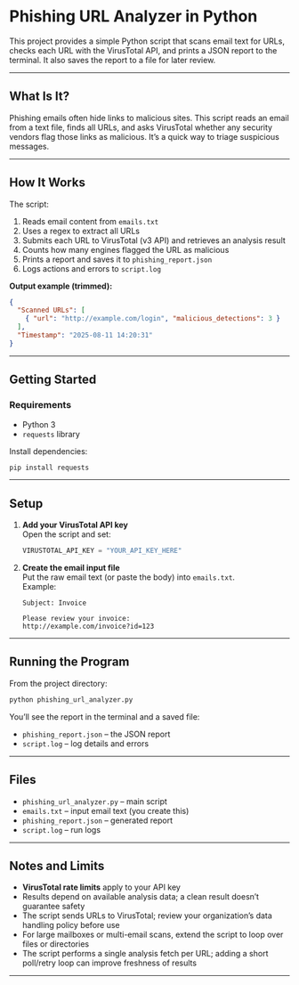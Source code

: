 # Phishing URL Analyzer in Python

This project provides a simple Python script that scans email text for URLs, checks each URL with the VirusTotal API, and prints a JSON report to the terminal. It also saves the report to a file for later review.

---

## What Is It?

Phishing emails often hide links to malicious sites. This script reads an email from a text file, finds all URLs, and asks VirusTotal whether any security vendors flag those links as malicious. It’s a quick way to triage suspicious messages.

---

## How It Works

The script:

1. Reads email content from `emails.txt`  
2. Uses a regex to extract all URLs  
3. Submits each URL to VirusTotal (v3 API) and retrieves an analysis result  
4. Counts how many engines flagged the URL as malicious  
5. Prints a report and saves it to `phishing_report.json`  
6. Logs actions and errors to `script.log`

**Output example (trimmed):**
```json
{
  "Scanned URLs": [
    { "url": "http://example.com/login", "malicious_detections": 3 }
  ],
  "Timestamp": "2025-08-11 14:20:31"
}
```

---

## Getting Started

### Requirements

- Python 3  
- `requests` library

Install dependencies:
```bash
pip install requests
```

---

## Setup

1. **Add your VirusTotal API key**  
   Open the script and set:
   ```python
   VIRUSTOTAL_API_KEY = "YOUR_API_KEY_HERE"
   ```

2. **Create the email input file**  
   Put the raw email text (or paste the body) into `emails.txt`.  
   Example:
   ```
   Subject: Invoice

   Please review your invoice:
   http://example.com/invoice?id=123
   ```

---

## Running the Program

From the project directory:
```bash
python phishing_url_analyzer.py
```

You’ll see the report in the terminal and a saved file:
- `phishing_report.json` – the JSON report  
- `script.log` – log details and errors

---

## Files

- `phishing_url_analyzer.py` – main script  
- `emails.txt` – input email text (you create this)  
- `phishing_report.json` – generated report  
- `script.log` – run logs

---

## Notes and Limits

- **VirusTotal rate limits** apply to your API key  
- Results depend on available analysis data; a clean result doesn’t guarantee safety  
- The script sends URLs to VirusTotal; review your organization’s data handling policy before use  
- For large mailboxes or multi-email scans, extend the script to loop over files or directories  
- The script performs a single analysis fetch per URL; adding a short poll/retry loop can improve freshness of results

---
